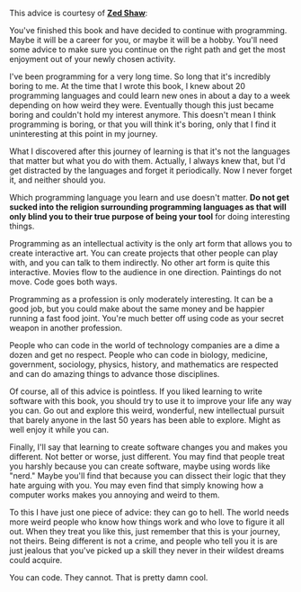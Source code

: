 This advice is courtesy of [**Zed Shaw**](http://learnpythonthehardway.org/book/advice.html): 

You've finished this book and have decided to continue with programming. Maybe it will be a career for you, or maybe it will be a hobby. You'll need some advice to make sure you continue on the right path and get the most enjoyment out of your newly chosen activity.

I've been programming for a very long time. So long that it's incredibly boring to me. At the time that I wrote this book, I knew about 20 programming languages and could learn new ones in about a day to a week depending on how weird they were. Eventually though this just became boring and couldn't hold my interest anymore. This doesn't mean I think programming is boring, or that you will think it's boring, only that I find it uninteresting at this point in my journey.

What I discovered after this journey of learning is that it's not the languages that matter but what you do with them. Actually, I always knew that, but I'd get distracted by the languages and forget it periodically. Now I never forget it, and neither should you.

Which programming language you learn and use doesn't matter. **Do not get sucked into the religion surrounding programming languages as that will only blind you to their true purpose of being your tool** for doing interesting things.

Programming as an intellectual activity is the only art form that allows you to create interactive art. You can create projects that other people can play with, and you can talk to them indirectly. No other art form is quite this interactive. Movies flow to the audience in one direction. Paintings do not move. Code goes both ways.

Programming as a profession is only moderately interesting. It can be a good job, but you could make about the same money and be happier running a fast food joint. You're much better off using code as your secret weapon in another profession.

People who can code in the world of technology companies are a dime a dozen and get no respect. People who can code in biology, medicine, government, sociology, physics, history, and mathematics are respected and can do amazing things to advance those disciplines.

Of course, all of this advice is pointless. If you liked learning to write software with this book, you should try to use it to improve your life any way you can. Go out and explore this weird, wonderful, new intellectual pursuit that barely anyone in the last 50 years has been able to explore. Might as well enjoy it while you can.

Finally, I'll say that learning to create software changes you and makes you different. Not better or worse, just different. You may find that people treat you harshly because you can create software, maybe using words like "nerd." Maybe you'll find that because you can dissect their logic that they hate arguing with you. You may even find that simply knowing how a computer works makes you annoying and weird to them.

To this I have just one piece of advice: they can go to hell. The world needs more weird people who know how things work and who love to figure it all out. When they treat you like this, just remember that this is your journey, not theirs. Being different is not a crime, and people who tell you it is are just jealous that you've picked up a skill they never in their wildest dreams could acquire.

You can code. They cannot. That is pretty damn cool.

